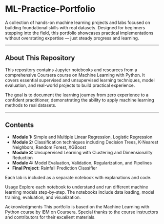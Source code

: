# ML-Practice-Portfolio

A collection of hands-on machine learning projects and labs focused on building foundational skills with real datasets. Designed for beginners stepping into the field, this portfolio showcases practical implementations without overstating expertise — just steady progress and learning.

---

## About This Repository

This repository contains Jupyter notebooks and resources from a comprehensive Coursera course on Machine Learning with Python. It covers essential supervised and unsupervised learning techniques, model evaluation, and real-world projects to build practical experience.

The goal is to document the learning journey from zero experience to a confident practitioner, demonstrating the ability to apply machine learning methods to real datasets.

---

## Contents

- **Module 1:** Simple and Multiple Linear Regression, Logistic Regression  
- **Module 2:** Classification techniques including Decision Trees, K-Nearest Neighbors, Random Forest, XGBoost  
- **Module 3:** Unsupervised Learning with Clustering and Dimensionality Reduction  
- **Module 4:** Model Evaluation, Validation, Regularization, and Pipelines  
- **Final Project:** Rainfall Prediction Classifier  

Each lab is included as a separate notebook with explanations and code.

Usage
Explore each notebook to understand and run different machine learning models step-by-step. The notebooks include data loading, model training, evaluation, and visualization.

Acknowledgments
This portfolio is based on the Machine Learning with Python course by IBM on Coursera. Special thanks to the course instructors and contributors for their excellent materials.

